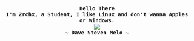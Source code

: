 <div align="justify">

<!-- Profile -->
  <p align="center">
    <samp>
      <b>
        Hello There
      <br>
        I'm Zrchx, a Student, I like Linux and don't wanna Apples or Windows.
      </b>
      <br>
        <image src="https://readme-typing-svg.herokuapp.com?font=Teko&size=24&color=a3c5e0&center=true&width=410&height=45&lines=I+like+code+simple+and+minimal+programs.">
      <br>
      <b>
        ~ Dave Steven Melo ~
      </b>
    </samp>
  </p>
